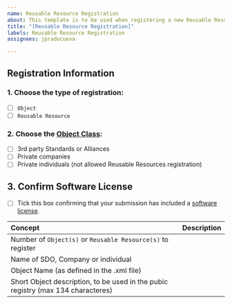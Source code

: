 ```yaml
---
name: Reusable Resource Registration
about: This template is to be used when registering a new Reusable Resource
title: "[Reusable Resource Registration]"
labels: Reusable Resource Registration
assignees: jpradocueva

---
```


## Registration Information ##
### 1. Choose the type of registration: ###
  - [ ] ```Object``` 
  - [ ] ```Reusable Resource```
  
### 2. Choose the [Object Class](http://www.openmobilealliance.org/wp/OMNA/LwM2M/LwM2MRegistry.html#registry-table): ###
  - [ ] 3rd party Standards or Alliances
  - [ ] Private companies
  - [ ] Private individuals (not allowed Reusable Resources registration)
  
## 3. Confirm Software License
  - [ ] Tick this box confirming that your submission has included a [software license](http://devtoolkit.openmobilealliance.org/OEditor/License).
  

Concept            | Description
:----------------|:------------------------------
Number of ```Object(s)``` or ```Reusable Resource(s)``` to register  | <your text>
Name of SDO, Company or individual    | <your text>
Object Name (as defined in the .xml file) |  <your text>
Short Object description, to be used in the pubic registry (max 134 characteres) | <your text>
